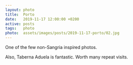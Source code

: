 ```yaml
---
layout: photo
title:  Porto
date:   2019-11-17 12:00:00 +0200
active: posts
tags:   photo
photo:  assets/images/posts/2019-11-17-porto/02.jpg
---
```


One of the few non-Sangria inspired photos.

Also, Taberna Aduela is fantastic. Worth many repeat visits.
